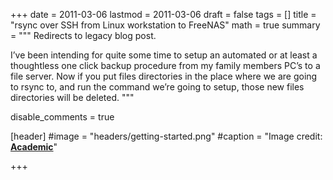 +++
date = 2011-03-06
lastmod = 2011-03-06
draft = false
tags = []
title = "rsync over SSH from Linux workstation to FreeNAS"
math = true
summary = """
Redirects to legacy blog post.

I’ve been intending for quite some time to setup an automated or at least a thoughtless one click backup procedure from my family members PC’s to a file server. Now if you put files directories in the place where we are going to rsync to, and run the command we’re going to setup, those new files directories will be deleted.
"""

disable_comments = true

[header]
#image = "headers/getting-started.png"
#caption = "Image credit: [**Academic**](https://github.com/gcushen/hugo-academic/)"

+++

<html>
  <head>
    <title>rsync over SSH from Linux workstation to FreeNAS</title>
    <link rel="canonical" href="https://binarymist.wordpress.com/2011/03/06/rsync-over-ssh-from-linux-workstation-to-freenas/"/>
    <meta http-equiv="content-type" content="text/html; charset=utf-8"/>
    <meta http-equiv="refresh" content="2; url=https://binarymist.wordpress.com/2011/03/06/rsync-over-ssh-from-linux-workstation-to-freenas/"/>
  </head>
</html>
